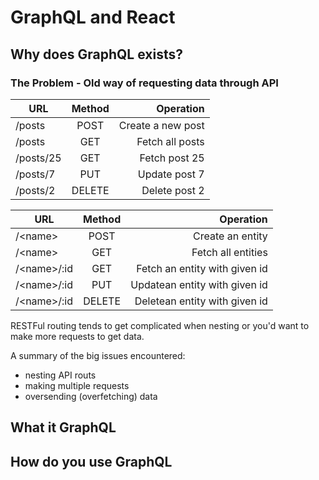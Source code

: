 # GraphQL and React

## Why does GraphQL exists?

### The Problem - Old way of requesting data through API

| URL       | Method |         Operation |
| --------- | :----: | ----------------: |
| /posts    |  POST  | Create a new post |
| /posts    |  GET   |   Fetch all posts |
| /posts/25 |  GET   |     Fetch post 25 |
| /posts/7  |  PUT   |     Update post 7 |
| /posts/2  | DELETE |     Delete post 2 |

| URL          | Method |                     Operation |
| ------------ | :----: | ----------------------------: |
| /\<name>     |  POST  |              Create an entity |
| /\<name>     |  GET   |            Fetch all entities |
| /\<name>/:id |  GET   | Fetch an entity with given id |
| /\<name>/:id |  PUT   | Updatean entity with given id |
| /\<name>/:id | DELETE | Deletean entity with given id |

RESTFul routing tends to get complicated when nesting or you'd want to make more requests to get data.

A summary of the big issues encountered:

- nesting API routs
- making multiple requests
- oversending (overfetching) data

## What it GraphQL

## How do you use GraphQL
